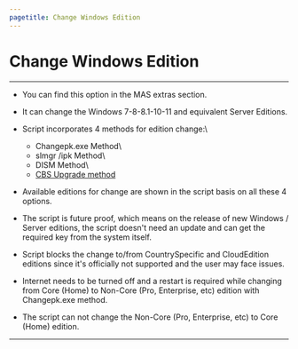 ```yaml
---
pagetitle: Change Windows Edition
---
```


# Change Windows Edition

------------------------------------------------------------------------

-   You can find this option in the MAS extras section.

-   It can change the Windows 7-8-8.1-10-11 and equivalent Server Editions.

-   Script incorporates 4 methods for edition change:\

    -   Changepk.exe Method\
    -   slmgr /ipk Method\
    -   DISM Method\
    -   [CBS Upgrade method](https://github.com/Gamers-Against-Weed/Set-WindowsCbsEdition)

-   Available editions for change are shown in the script basis on all these 4 options.

-   The script is future proof, which means on the release of new Windows / Server editions, the script doesn't need an update and can get the required key from the system itself.

-   Script blocks the change to/from CountrySpecific and CloudEdition editions since it's officially not supported and the user may face issues.

-   Internet needs to be turned off and a restart is required while changing from Core (Home) to Non-Core (Pro, Enterprise, etc) edition with Changepk.exe method.

-   The script can not change the Non-Core (Pro, Enterprise, etc) to Core (Home) edition.

------------------------------------------------------------------------
